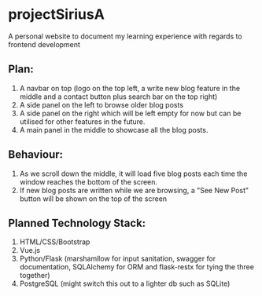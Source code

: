 # projectSiriusA
A personal website to document my learning experience with regards to frontend development

## Plan:
1. A navbar on top (logo on the top left, a write new blog feature in the middle and a contact button plus search bar on the top right)
2. A side panel on the left to browse older blog posts
3. A side panel on the right which will be left empty for now but can be utilised for other features in the future.
4. A main panel in the middle to showcase all the blog posts.

## Behaviour:
1. As we scroll down the middle, it will load five blog posts each time the window reaches the bottom of the screen.
2. If new blog posts are written while we are browsing, a "See New Post" button will be shown on the top of the screen

## Planned Technology Stack:
1. HTML/CSS/Bootstrap
2. Vue.js
3. Python/Flask (marshamllow for input sanitation, swagger for documentation, SQLAlchemy for ORM and flask-restx for tying the three together)
4. PostgreSQL (might switch this out to a lighter db such as SQLite)
